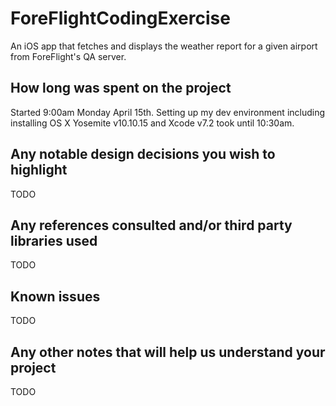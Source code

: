 # ForeFlightCodingExercise
An iOS app that fetches and displays the weather report for a given airport from ForeFlight's QA server.

## How long was spent on the project

Started 9:00am Monday April 15th. Setting up my dev environment including installing OS X Yosemite v10.10.15 and Xcode v7.2 took until 10:30am.

## Any notable design decisions you wish to highlight

TODO

## Any references consulted and/or third party libraries used

TODO

## Known issues

TODO

## Any other notes that will help us understand your project

TODO
